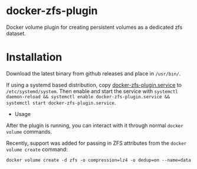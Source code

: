 # docker-zfs-plugin
Docker volume plugin for creating persistent volumes as a dedicated zfs dataset.

# Installation

Download the latest binary from github releases and place in `/usr/bin/`.

If using a systemd based distribution, copy
[docker-zfs-plugin.service](docker-zfs-plugin.service) to `/etc/systemd/system`.
Then enable and start the service with `systemctl daemon-reload && systemctl
enable docker-zfs-plugin.service && systemctl start docker-zfs-plugin.service`.

* Usage

After the plugin is running, you can interact with it through normal `docker volume` commands.

Recently, support was added for passing in ZFS attributes from the `docker volume create` command:

`docker volume create -d zfs -o compression=lz4 -o dedup=on --name=data`
